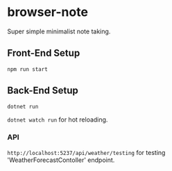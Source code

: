 # browser-note
Super simple minimalist note taking.

## Front-End Setup

```npm run start```

## Back-End Setup

```dotnet run```

```dotnet watch run``` for hot reloading.

### API

```http://localhost:5237/api/weather/testing``` for testing 'WeatherForecastContoller' endpoint.

